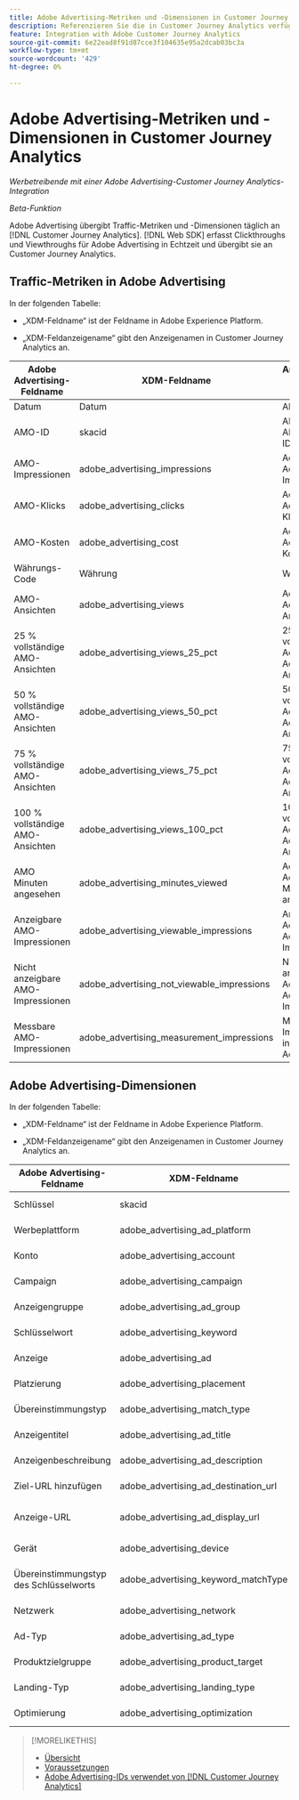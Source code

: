 ```yaml
---
title: Adobe Advertising-Metriken und -Dimensionen in Customer Journey Analytics
description: Referenzieren Sie die in Customer Journey Analytics verfügbaren Adobe Advertising-Metriken und -Dimensionen.
feature: Integration with Adobe Customer Journey Analytics
source-git-commit: 6e22ead8f91d87cce3f104635e95a2dcab03bc3a
workflow-type: tm+mt
source-wordcount: '429'
ht-degree: 0%

---
```


# Adobe Advertising-Metriken und -Dimensionen in Customer Journey Analytics

*Werbetreibende mit einer Adobe Advertising-Customer Journey Analytics-Integration*

*Beta-Funktion*

Adobe Advertising übergibt Traffic-Metriken und -Dimensionen täglich an [!DNL Customer Journey Analytics]. [!DNL Web SDK] erfasst Clickthroughs und Viewthroughs für Adobe Advertising in Echtzeit und übergibt sie an Customer Journey Analytics.

## Traffic-Metriken in Adobe Advertising

<!-- Verify column names -->

In der folgenden Tabelle:

* „XDM-Feldname“ ist der Feldname in Adobe Experience Platform.

* „XDM-Feldanzeigename“ gibt den Anzeigenamen in Customer Journey Analytics an.

| Adobe Advertising-Feldname | XDM-Feldname | Anzeigename des XDM-Felds | Source |
|------------------------------|----------------|------------------------|--------|
| Datum | Datum | Alle | |
| AMO-ID | skacid | ADOBE ADVERTISING ID | Alle |
| AMO-Impressionen | adobe_advertising_impressions | Adobe Advertising Impressions | Alle |
| AMO-Klicks | adobe_advertising_clicks | Adobe Advertising-Klicks | Alle |
| AMO-Kosten | adobe_advertising_cost | Adobe Advertising-Kosten | Alle |
| Währungs-Code | Währung | Währung | Alle |
| AMO-Ansichten | adobe_advertising_views | Adobe Advertising-Ansichten | Ad Cloud DSP |
| 25 % vollständige AMO-Ansichten | adobe_advertising_views_25_pct | 25 % vollständige Adobe Advertising-Ansichten | Ad Cloud DSP |
| 50 % vollständige AMO-Ansichten | adobe_advertising_views_50_pct | 50 % vollständige Adobe Advertising-Ansichten | Ad Cloud DSP |
| 75 % vollständige AMO-Ansichten | adobe_advertising_views_75_pct | 75 % vollständige Adobe Advertising-Ansichten | Ad Cloud DSP |
| 100 % vollständige AMO-Ansichten | adobe_advertising_views_100_pct | 100 % vollständige Adobe Advertising-Ansichten | Ad Cloud DSP |
| AMO Minuten angesehen | adobe_advertising_minutes_viewed | Adobe Advertising Minuten angesehen | Ad Cloud DSP |
| Anzeigbare AMO-Impressionen | adobe_advertising_viewable_impressions | Anzeigbare Adobe Advertising-Impressionen | Ad Cloud DSP |
| Nicht anzeigbare AMO-Impressionen | adobe_advertising_not_viewable_impressions | Nicht anzeigbare Adobe Advertising-Impressionen | Ad Cloud DSP |
| Messbare AMO-Impressionen | adobe_advertising_measurement_impressions | Messbare Impressionen in Adobe Advertising | Ad Cloud DSP |

<!--
| Adobe Advertising Landing Page Views | adobe_advertising_landing_page_views | Adobe Advertising Landing Page Views | Meta Only |
| Adobe Advertising App Events | adobe_advertising_app_events | Adobe Advertising App Events | Meta Only |
| Adobe Advertising Engagements | adobe_advertising_engagements | Adobe Advertising Engagements | Meta Only |
| Adobe Advertising Ad Platform Conversions | adobe_advertising_ad_platform_conversions | Adobe Advertising Ad Platform Conversions | Meta Only |
| Adobe Advertising App Installs | adobe_advertising_app_installs | Adobe Advertising App Installs | Meta Only |
| Adobe Advertising Ad Platform Conversion Value | adobe_advertising_ad_platform_conversion_value | Adobe Advertising Ad Platform Conversion Value | Meta Only |
| Adobe Advertising Ad Platform Leads | adobe_advertising_ad_platform_leads | Adobe Advertising Ad Platform Leads | Meta Only |
| Adobe Advertising Page Like | adobe_advertising_page_like | Adobe Advertising Page Like | Meta Only |
| Adobe Advertising Phone Calls | adobe_advertising_phone_calls | Adobe Advertising Phone Calls | Meta Only |
| Adobe Advertising Messages | adobe_advertising_messages | Adobe Advertising Messages | Meta Only |
-->

## Adobe Advertising-Dimensionen

In der folgenden Tabelle:

* „XDM-Feldname“ ist der Feldname in Adobe Experience Platform.

* „XDM-Feldanzeigename“ gibt den Anzeigenamen in Customer Journey Analytics an.

| Adobe Advertising-Feldname | XDM-Feldname | Anzeigename des XDM-Felds | Source |
|------------------------------|----------------|------------------------|--------|
| Schlüssel | skacid | ADOBE ADVERTISING ID |
| Werbeplattform | adobe_advertising_ad_platform | Adobe Advertising Ad Platform |
| Konto | adobe_advertising_account | Adobe Advertising-Konto |
| Campaign | adobe_advertising_campaign | Adobe Advertising Campaign |
| Anzeigengruppe | adobe_advertising_ad_group | Adobe Advertising-Anzeigengruppe |
| Schlüsselwort | adobe_advertising_keyword | Adobe Advertising-Schlüsselwort |
| Anzeige | adobe_advertising_ad | Adobe Advertising-Anzeige |
| Platzierung | adobe_advertising_placement | Platzierung in Adobe Advertising |
| Übereinstimmungstyp | adobe_advertising_match_type | Adobe Advertising-Übereinstimmungstyp |
| Anzeigentitel | adobe_advertising_ad_title | Adobe Advertising-Anzeigentitel |
| Anzeigenbeschreibung | adobe_advertising_ad_description | Adobe Advertising-Anzeigenbeschreibung |
| Ziel-URL hinzufügen | adobe_advertising_ad_destination_url | Ziel-URL der Adobe Advertising-Anzeige |
| Anzeige-URL | adobe_advertising_ad_display_url | Adobe Advertising Anzeigenansichts-URL |
| Gerät | adobe_advertising_device | Adobe Advertising Device |
| Übereinstimmungstyp des Schlüsselworts | adobe_advertising_keyword_matchType | Adobe Advertising-Schlüsselwort MatchType |
| Netzwerk | adobe_advertising_network | Adobe Advertising-Netzwerk |
| Ad-Typ | adobe_advertising_ad_type | Adobe Advertising Ad Type |
| Produktzielgruppe | adobe_advertising_product_target | Adobe Advertising Product Target |
| Landing-Typ | adobe_advertising_landing_type | Adobe Advertising Landing Type |
| Optimierung | adobe_advertising_optimization | Adobe Advertising-Optimierung |

>[!MORELIKETHIS]
>
>* [Übersicht](overview.md)
>* [Voraussetzungen](prerequisites.md)
>* [Adobe Advertising-IDs verwendet von [!DNL Customer Journey Analytics]](ids.md)
